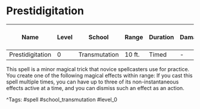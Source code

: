 # Prestidigitation

| Name | Level | School | Range | Duration | Damage | Save DC & Type |
|------|-------|--------|-------|----------|--------|----------------|
| Prestidigitation | 0 | Transmutation | 10 ft. | Timed | - | - |

This spell is a minor magical trick that novice spellcasters use for practice. You create one of the following magical effects within range: If you cast this spell multiple times, you can have up to three of its non-instantaneous effects active at a time, and you can dismiss such an effect as an action.

^Tags: #spell #school_transmutation #level_0